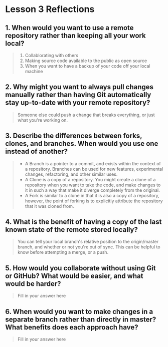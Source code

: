 # Lesson 3 Reflections

## 1. When would you want to use a remote repository rather than keeping all your work local?

>1. Collablorating with others
>2. Making source code available to the public as open source
>3. When you want to have a backup of your code off your local machine

## 2. Why might you want to always pull changes manually rather than having Git automatically stay up-to-date with your remote repository?

>Someone else could push a change that breaks everything, or just what you're working on.

## 3. Describe the differences between forks, clones, and branches.  When would you use one instead of another?

>* A Branch is a pointer to a commit, and exists within the context of a repository. Branches can be used for new features, experimental changes, refactoring, and other similar uses.
>* A Clone is a copy of a repository. You might create a clone of a repository when you want to take the code, and make changes to it in such a way that make it diverge completely from the original.
>* A Fork is similar to a clone in that it is also a copy of a repository, however, the point of forking is to explicitly attribute the repository that it was cloned from.

## 4. What is the benefit of having a copy of the last known state of the remote stored locally?

>You can tell your local branch's relative position to the origin/master branch, and whether or not you're out of sync. This can be helpful to know before attempting a merge, or a push.

## 5. How would you collaborate without using Git or GitHub?  What would be easier, and what would be harder?

>Fill in your answer here

## 6. When would you want to make changes in a separate branch rather than directly in master?  What benefits does each approach have?

>Fill in your answer here
